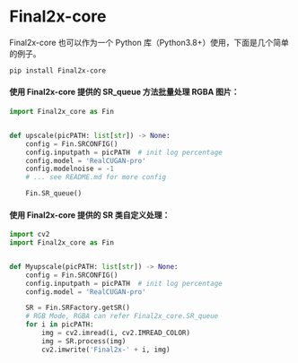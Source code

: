 # Final2x-core
Final2x-core 也可以作为一个 Python 库（Python3.8+）使用，下面是几个简单的例子。

```bash
pip install Final2x-core
```

#### 使用 Final2x-core 提供的 SR_queue 方法批量处理 RGBA 图片：
```python
import Final2x_core as Fin


def upscale(picPATH: list[str]) -> None:
    config = Fin.SRCONFIG()
    config.inputpath = picPATH  # init log percentage
    config.model = 'RealCUGAN-pro'
    config.modelnoise = -1
    # ... see README.md for more config

    Fin.SR_queue()
```

#### 使用 Final2x-core 提供的 SR 类自定义处理：
```python
import cv2
import Final2x_core as Fin


def Myupscale(picPATH: list[str]) -> None:
    config = Fin.SRCONFIG()
    config.inputpath = picPATH  # init log percentage
    config.model = 'RealCUGAN-pro'

    SR = Fin.SRFactory.getSR()
    # RGB Mode, RGBA can refer Final2x_core.SR_queue
    for i in picPATH:
        img = cv2.imread(i, cv2.IMREAD_COLOR)
        img = SR.process(img)
        cv2.imwrite('Final2x-' + i, img)
```
